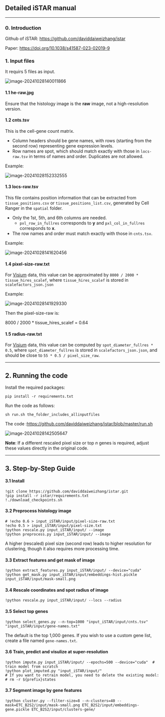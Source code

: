 ## Detailed iSTAR manual 

---

### 0. Introduction

Github of iSTAR: https://github.com/daviddaiweizhang/istar

Paper: https://doi.org/10.1038/s41587-023-02019-9

### 1. Input files

It requirs 5 files as input.

![image-20241028140011866](/Users/yingli/Documents/iSTAR/iSTAR_Manual/figs/data_format.png)

#### 1.1 he-raw.jpg

Ensure that the histology image is the **raw** image, not a high-resolution version.

#### 1.2 cnts.tsv

This is the cell-gene count matrix.

- Column headers should be gene names, with rows (starting from the second row) representing gene expression levels.
- Row names are spot, which should match exactly with those in `locs-raw.tsv` in terms of names and order. Duplicates are not allowed.

Example:

![image-20241028152332555](/Users/yingli/Documents/iSTAR/iSTAR_Manual/figs/cnts-example.png)

#### 1.3 locs-raw.tsv

This file contains position information that can be extracted from `tissue_positions.csv` or `tissue_positions_list.csv`, generated by Cell Ranger in the `spatial` folder.

- Only the 1st, 5th, and 6th columns are needed.
  - `pxl_row_in_fullres` corresponds to **y** and `pxl_col_in_fullres` corresponds to **x**.
- The row names and order must match exactly with those in `cnts.tsv`.

Example:

![image-20241028141620456](/Users/yingli/Documents/iSTAR/iSTAR_Manual/figs/locs-raw-example.png)

#### 1.4 pixel-size-raw.txt

For [Visium](https://support.10xgenomics.com/spatial-gene-expression/software/pipelines/latest/output/spatial) data, this value can be approximated by `8000 / 2000 * tissue_hires_scalef`, where `tissue_hires_scalef` is stored in `scalefactors_json.json`

Example:

![image-20241028141929330](/Users/yingli/Documents/iSTAR/iSTAR_Manual/figs/scalefactors_json.png)



Then the pixel-size-raw is:

8000 / 2000 * tissue_hires_scalef  = 0.64

#### 1.5 radius-raw.txt

For [Visium](https://support.10xgenomics.com/spatial-gene-expression/software/pipelines/latest/output/spatial) data, this value can be computed by `spot_diameter_fullres * 0.5`, where `spot_diameter_fullres` is stored in `scalefactors_json.json`, and should be close to `55 * 0.5 / pixel_size_raw`.

---

## 2. Running the code

Install the required packages:

```
pip install -r requirements.txt
```

Run the code as follows:

```
sh run.sh the_folder_includes_allinputfiles
```

The code :https://github.com/daviddaiweizhang/istar/blob/master/run.sh

![image-20241028142505647](/Users/yingli/Documents/iSTAR/iSTAR_Manual/figs/run-code.png)

**Note**: If a different rescaled pixel size or top *n* genes is required, adjust these values directly in the original code.

---

## 3. Step-by-Step Guide

#### 3.1 Install

```
!git clone https://github.com/daviddaiweizhang/istar.git
!pip install -r istar/requirements.txt
!./download_checkpoints.sh
```

#### 3.2 Preprocess histology image

```
# !echo 0.6 > input_iSTAR/input/pixel-size-raw.txt 
!echo 0.5 > input_iSTAR/input/pixel-size.txt
!python rescale.py input_iSTAR/input/ --image
!python preprocess.py input_iSTAR/input/ --image
```

A higher (rescaled) pixel size (second row) leads to higher resolution for clustering, though it also requires more processing time.

#### 3.3 Extract features and get mask of image

```
!python extract_features.py input_iSTAR/input/ --device="cuda"
!python get_mask.py input_iSTAR/input/embeddings-hist.pickle input_iSTAR/input/mask-small.png
```

#### 3.4 Rescale coordinates and spot radius of image

```
!python rescale.py input_iSTAR/input/ --locs --radius
```

#### 3.5 Select top genes

```
!python select_genes.py --n-top=1000 "input_iSTAR/input/cnts.tsv" "input_iSTAR/input/gene-names.txt"
```

The default is the top 1,000 genes. If you wish to use a custom gene list, create a file named `gene-names.txt`.

#### 3.6 Train, predict and visulize at super-resolution

```
!python impute.py input_iSTAR/input/ --epochs=500 --device="cuda"  # train model from scratch
!python plot_imputed.py "input_iSTAR/input/"
# If you want to retrain model, you need to delete the existing model:
# rm -r ${prefix}states
```

#### 3.7 Segment image by gene features

```
!python cluster.py --filter-size=8 --n-clusters=40 --mask=ETC_B2S2/input/mask-small.png ETC_B2S2/input/embeddings-gene.pickle ETC_B2S2/input/clusters-gene/
```



